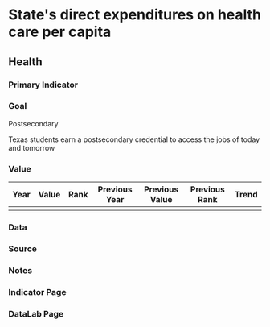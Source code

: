 # State's direct expenditures on health care per capita

## Health

### Primary Indicator

### **Goal**

Postsecondary

Texas students earn a postsecondary credential to access the jobs of today and tomorrow

### Value

|Year         |  Value      | Rank        | Previous Year| Previous Value | Previous Rank  | Trend| 
| ----------- | ----------- | ----------- | ----------- | ----------- | ----------- | -----------|
|             |             |             |             |              |            |            |

### Data

### Source

### Notes


### Indicator Page


### DataLab Page